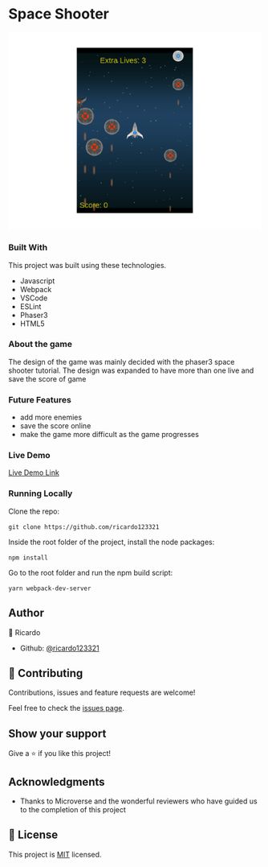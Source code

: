 # Space Shooter

![screenshot](./screenshot.png)

### Built With
This project was built using these technologies.

* Javascript
* Webpack
* VSCode
* ESLint
* Phaser3
* HTML5

### About the game

The design of the game was mainly decided with the phaser3 space shooter tutorial. The design was expanded to have more than one live and save the score of game 

### Future Features

* add more enemies
* save the score online
* make the game more difficult as the game progresses

### Live Demo

[Live Demo Link]()

### Running Locally

Clone the repo:
```
git clone https://github.com/ricardo123321
```
Inside the root folder of the project, install the node packages:
```
npm install
```
Go to the root folder and run the npm build script:
```
yarn webpack-dev-server
```
## Author

👤 Ricardo

- Github: [@ricardo123321](https://github.com/ricardo123321)

## 🤝 Contributing

Contributions, issues and feature requests are welcome!

Feel free to check the [issues page](issues/).

## Show your support

Give a ⭐️ if you like this project!

## Acknowledgments

- Thanks to Microverse and the wonderful reviewers who have guided us to the completion of this project


## 📝 License

This project is [MIT](lic.url) licensed.
 
